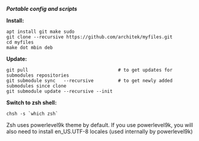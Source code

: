 ***Portable config and scripts***

**Install:**

    apt install git make sudo
    git clone --recursive https://github.com/architek/myfiles.git
    cd myfiles
    make dot mbin deb

**Update:**

    git pull                                 # to get updates for submodules repositories
    git submodule sync   --recursive         # to get newly added submodules since clone
    git submodule update --recursive --init

**Switch to zsh shell:**

    chsh -s `which zsh`
Zsh uses powerlevel9k theme by default. If you use powerlevel9k, you will also need to install en_US.UTF-8 locales (used internally by powerlevel9k)
